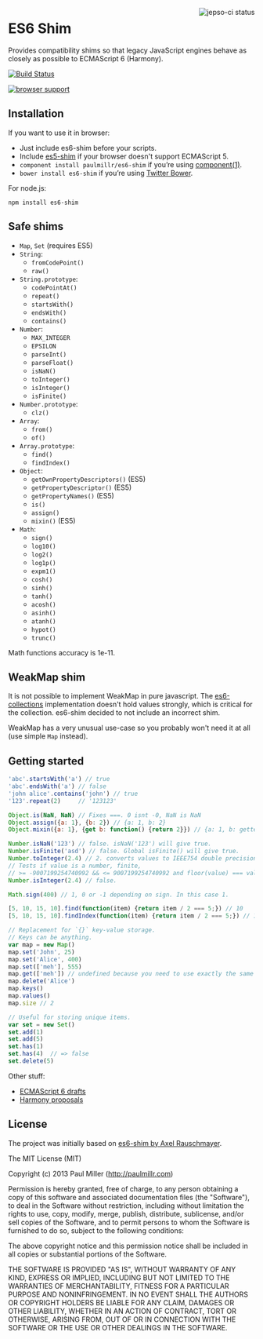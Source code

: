 <a href="https://jepso-ci.com/paulmillr/es6-shim"><img src="https://jepso-ci.com/paulmillr/es6-shim.svg" align="right" alt="jepso-ci status" /></a>
# ES6 Shim
Provides compatibility shims so that legacy JavaScript engines behave as
closely as possible to ECMAScript 6 (Harmony).

[![Build Status][1]][2]

[![browser support](https://ci.testling.com/paulmillr/es6-shim.png)](https://ci.testling.com/paulmillr/es6-shim)

## Installation
If you want to use it in browser:

* Just include es6-shim before your scripts.
* Include [es5-shim](https://github.com/kriskowal/es5-shim) if your browser doesn't support ECMAScript 5.
* `component install paulmillr/es6-shim` if you’re using [component(1)](https://github.com/component/component).
* `bower install es6-shim` if you’re using [Twitter Bower](http://bower.io/).

For node.js:

    npm install es6-shim

## Safe shims

* `Map`, `Set` (requires ES5)
* `String`:
    * `fromCodePoint()`
    * `raw()`
* `String.prototype`:
    * `codePointAt()`
    * `repeat()`
    * `startsWith()`
    * `endsWith()`
    * `contains()`
* `Number`:
    * `MAX_INTEGER`
    * `EPSILON`
    * `parseInt()`
    * `parseFloat()`
    * `isNaN()`
    * `toInteger()`
    * `isInteger()`
    * `isFinite()`
* `Number.prototype`:
    * `clz()`
* `Array`:
    * `from()`
    * `of()`
* `Array.prototype`:
    * `find()`
    * `findIndex()`
* `Object`:
    * `getOwnPropertyDescriptors()` (ES5)
    * `getPropertyDescriptor()` (ES5)
    * `getPropertyNames()` (ES5)
    * `is()`
    * `assign()`
    * `mixin()` (ES5)
* `Math`:
    * `sign()`
    * `log10()`
    * `log2()`
    * `log1p()`
    * `expm1()`
    * `cosh()`
    * `sinh()`
    * `tanh()`
    * `acosh()`
    * `asinh()`
    * `atanh()`
    * `hypot()`
    * `trunc()`

Math functions accuracy is 1e-11.

## WeakMap shim
It is not possible to implement WeakMap in pure javascript.
The [es6-collections](https://github.com/WebReflection/es6-collections)
implementation doesn't hold values strongly, which is critical
for the collection. es6-shim decided to not include an incorrect shim.

WeakMap has a very unusual use-case so you probably won't need it at all
(use simple `Map` instead).

## Getting started

```javascript
'abc'.startsWith('a') // true
'abc'.endsWith('a') // false
'john alice'.contains('john') // true
'123'.repeat(2)     // '123123'

Object.is(NaN, NaN) // Fixes ===. 0 isnt -0, NaN is NaN
Object.assign({a: 1}, {b: 2}) // {a: 1, b: 2}
Object.mixin({a: 1}, {get b: function() {return 2}}) // {a: 1, b: getter}

Number.isNaN('123') // false. isNaN('123') will give true.
Number.isFinite('asd') // false. Global isFinite() will give true.
Number.toInteger(2.4) // 2. converts values to IEEE754 double precision integers
// Tests if value is a number, finite,
// >= -9007199254740992 && <= 9007199254740992 and floor(value) === value
Number.isInteger(2.4) // false.

Math.sign(400) // 1, 0 or -1 depending on sign. In this case 1.

[5, 10, 15, 10].find(function(item) {return item / 2 === 5;}) // 10
[5, 10, 15, 10].findIndex(function(item) {return item / 2 === 5;}) // 1

// Replacement for `{}` key-value storage.
// Keys can be anything.
var map = new Map()
map.set('John', 25)
map.set('Alice', 400)
map.set(['meh'], 555)
map.get(['meh']) // undefined because you need to use exactly the same object.
map.delete('Alice')
map.keys()
map.values()
map.size // 2

// Useful for storing unique items.
var set = new Set()
set.add(1)
set.add(5)
set.has(1)
set.has(4)  // => false
set.delete(5)
```

Other stuff:

* [ECMAScript 6 drafts](http://wiki.ecmascript.org/doku.php?id=harmony:specification_drafts)
* [Harmony proposals](http://wiki.ecmascript.org/doku.php?id=harmony:harmony)

## License
The project was initially based on [es6-shim by Axel Rauschmayer](https://github.com/rauschma/es6-shim).

The MIT License (MIT)

Copyright (c) 2013 Paul Miller (http://paulmillr.com)

Permission is hereby granted, free of charge, to any person obtaining a copy of
this software and associated documentation files (the "Software"), to deal in
the Software without restriction, including without limitation the rights to
use, copy, modify, merge, publish, distribute, sublicense, and/or sell copies
of the Software, and to permit persons to whom the Software is furnished to do
so, subject to the following conditions:

The above copyright notice and this permission notice shall be included in all
copies or substantial portions of the Software.

THE SOFTWARE IS PROVIDED "AS IS", WITHOUT WARRANTY OF ANY KIND, EXPRESS OR
IMPLIED, INCLUDING BUT NOT LIMITED TO THE WARRANTIES OF MERCHANTABILITY,
FITNESS FOR A PARTICULAR PURPOSE AND NONINFRINGEMENT. IN NO EVENT SHALL THE
AUTHORS OR COPYRIGHT HOLDERS BE LIABLE FOR ANY CLAIM, DAMAGES OR OTHER
LIABILITY, WHETHER IN AN ACTION OF CONTRACT, TORT OR OTHERWISE, ARISING FROM,
OUT OF OR IN CONNECTION WITH THE SOFTWARE OR THE USE OR OTHER DEALINGS IN THE
SOFTWARE.

[1]: https://travis-ci.org/paulmillr/es6-shim.png
[2]: https://travis-ci.org/paulmillr/es6-shim
